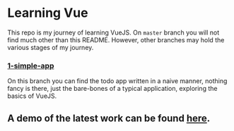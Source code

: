 # Learning Vue

This repo is my journey of learning VueJS.
On `master` branch you will not find much other than this README.
However, other branches may hold the various stages of my journey.

### [1-simple-app](https://github.com/razvan-tudosa/vue-todo/tree/1-simple-app)
On this branch you can find the todo app written in a naive manner, nothing fancy is there, just the bare-bones of a typical application, exploring the basics of VueJS. 


## A demo of the latest work can be found [here](https://razvan-tudosa.github.io/vue-todo/).
